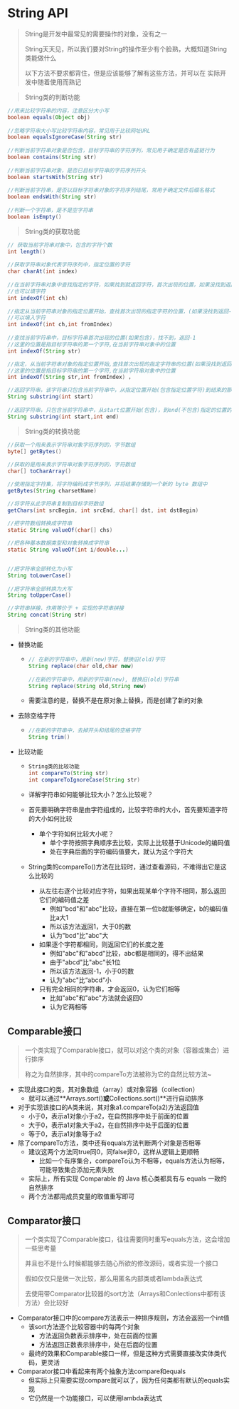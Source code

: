 # String API

> String是开发中最常见的需要操作的对象，没有之一
>
> String天天见，所以我们要对String的操作至少有个脸熟，大概知道String类能做什么
>
> 以下方法不要求都背住，但是应该能够了解有这些方法，并可以在  实际开发中随着使用而熟记





> String类的判断功能

```java 
//用来比较字符串的内容，注意区分大小写
boolean equals(Object obj)
    
//忽略字符串大小写比较字符串内容，常见用于比较网址URL
boolean equalsIgnoreCase(String str)
    
//判断当前字符串对象是否包含，目标字符串的字符序列，常见用于确定是否有盗链行为
boolean contains(String str)
    
//判断当前字符串对象，是否已目标字符串的字符序列开头
boolean startsWith(String str)
    
//判断当前字符串，是否以目标字符串对象的字符序列结尾，常用于确定文件后缀名格式
boolean endsWith(String str)
    
//判断一个字符串，是不是空字符串
boolean isEmpty()
```





> String类的获取功能

```Java
// 获取当前字符串对象中，包含的字符个数
int length()  
    
//获取字符串对象代表字符序列中，指定位置的字符
char charAt(int index) 
    
//在当前字符串对象中查找指定的字符，如果找到就返回字符，首次出现的位置，如果没找到返回-1
//也可以填字符
int indexOf(int ch) 
    
//指定从当前字符串对象的指定位置开始，查找首次出现的指定字符的位置，(如果没找到返回-1)
//可以填入字符
int indexOf(int ch,int fromIndex) 
    
//查找当前字符串中，目标字符串首次出现的位置(如果包含)，找不到，返回-1
//这里的位置是指目标字符串的第一个字符,在当前字符串对象中的位置
int indexOf(String str)

//指定，从当前字符串对象的指定位置开始,查找首次出现的指定字符串的位置(如果没找到返回-1)
//这里的位置是指目标字符串的第一个字符,在当前字符串对象中的位置
int indexOf(String str,int fromIndex) ，

//返回字符串，该字符串只包含当前字符串中，从指定位置开始(包含指定位置字符)到结束的那部分字符串
String substring(int start) 
    
//返回字符串，只包含当前字符串中，从start位置开始(包含)，到end(不包含)指定的位置的字符串
String substring(int start,int end) 
```





> String类的转换功能

```Java
//获取一个用来表示字符串对象字符序列的，字节数组
byte[] getBytes()
    
//获取的是用来表示字符串对象字符序列的，字符数组
char[] toCharArray() 

//使用指定字符集，将字符编码成字节序列，并将结果存储到一个新的 byte 数组中
getBytes(String charsetName) 

//将字符从此字符串复制到目标字符数组
getChars(int srcBegin, int srcEnd, char[] dst, int dstBegin)
    
//把字符数组转换成字符串
static String valueOf(char[] chs)

//把各种基本数据类型和对象转换成字符串
static String valueOf(int i/double...)


//把字符串全部转化为小写
String toLowerCase() 
    
//把字符串全部转换为大写
String toUpperCase()

//字符串拼接，作用等价于 + 实现的字符串拼接
String concat(String str) 
```



> String类的其他功能

- 替换功能

  - ```Java
    // 在新的字符串中，用新(new)字符，替换旧(old)字符
    String replace(char old,char new)
        
    //在新的字符串中，用新的字符串(new), 替换旧(old)字符串
    String replace(String old,String new)
    ```

  - 需要注意的是，替换不是在原对象上替换，而是创建了新的对象

- 去除空格字符

  - ```Java
    //在新的字符串中，去掉开头和结尾的空格字符
    String trim() 
    ```



- 比较功能

  - ```Java
    String类的比较功能
    int compareTo(String str)
    int compareToIgnoreCase(String str)
    ```

  - 详解字符串如何能够比较大小？怎么比较呢？
  
  - 首先要明确字符串是由字符组成的，比较字符串的大小，首先要知道字符的大小如何比较
  
    - 单个字符如何比较大小呢？
      - 单个字符按照字典顺序去比较，实际上比较基于Unicode的编码值
      - 处在字典后面的字符编码值要大，就认为这个字符大
  
  - String类的compareTo()方法在比较时，通过查看源码，不难得出它是这么比较的
  
    - 从左往右逐个比较对应字符，如果出现某单个字符不相同，那么返回它们的编码值之差
      - 例如"bcd"和"abc"比较，直接在第一位b就能够确定，b的编码值比a大1
      - 所以该方法返回1，大于0的数
      - 认为"bcd"比"abc"大
    - 如果逐个字符都相同，则返回它们的长度之差
      - 例如"abc"和"abcd"比较，abc都是相同的，得不出结果
      - 由于"abcd"比"abc"长1位
      - 所以该方法返回-1，小于0的数
      - 认为"abc"比“abcd”小
    - 只有完全相同的字符串，才会返回0，认为它们相等
      - 比如"abc"和"abc"方法就会返回0
      - 认为它两相等



## Comparable接口

> 一个类实现了Comparable接口，就可以对这个类的对象（容器或集合）进行排序
>
> 称之为自然排序，其中的compareTo方法被称为它的自然比较方法~

- 实现此接口的类，其对象数组（array）或对象容器（collection）
  - 就可以通过**Arrays.sort()**或**Collections.sort()**进行自动排序
- 对于实现该接口的A类来说，其对象a1.compareTo(a2)方法返回值
  - 小于0，表示a1对象小于a2，在自然排序中处于前面的位置
  - 大于0，表示a1对象大于a2，在自然排序中处于后面的位置
  - 等于0，表示a1对象等于a2
- 除了compareTo方法，类中还有equals方法判断两个对象是否相等
  - 建议这两个方法同true同0，同false非0，这样从逻辑上更顺畅
    - 比如一个有序集合，compareTo认为不相等，equals方法认为相等，可能导致集合添加元素失败
  - 实际上，所有实现 Comparable 的 Java 核心类都具有与 equals 一致的自然排序
  - 两个方法都用成员变量的取值重写即可



## Comparator接口

> 一个类实现了Comparable接口，往往需要同时重写equals方法，这会增加一些思考量
>
> 并且也不是什么时候都能够去随心所欲的修改源码，或者实现一个接口
>
> 假如仅仅只是做一次比较，那么用匿名内部类或者lambda表达式
>
> 去使用带Comparator比较器的sort方法（Arrays和Conlections中都有该方法）会比较好

- Comparator接口中的compare方法表示一种排序规则，方法会返回一个int值
  - 该sort方法逐个比较容器中的每两个对象
    - 方法返回负数表示排序中，处在前面的位置
    - 方法返回正数表示排序中，处在后面的位置
  - 最终的效果和Comparable接口一样，但是这种方式需要直接改实体类代码，更灵活
- Comparator接口中看起来有两个抽象方法compare和equals
  - 但实际上只需要实现compare就可以了，因为任何类都有默认的equals实现
  - 它仍然是一个功能接口，可以使用lambda表达式

